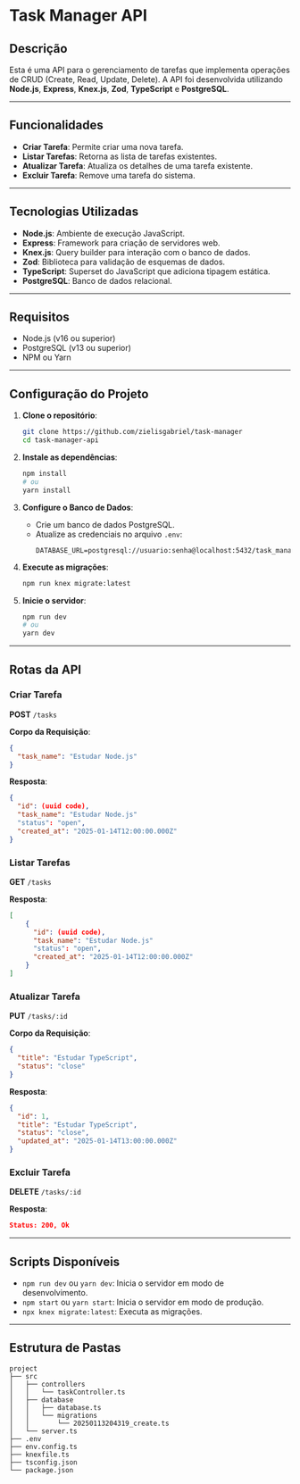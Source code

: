 # Task Manager API

## Descrição
Esta é uma API para o gerenciamento de tarefas que implementa operações de CRUD (Create, Read, Update, Delete). A API foi desenvolvida utilizando **Node.js**, **Express**, **Knex.js**, **Zod**, **TypeScript** e **PostgreSQL**.

---

## Funcionalidades
- **Criar Tarefa**: Permite criar uma nova tarefa.
- **Listar Tarefas**: Retorna as lista de tarefas existentes.
- **Atualizar Tarefa**: Atualiza os detalhes de uma tarefa existente.
- **Excluir Tarefa**: Remove uma tarefa do sistema.

---

## Tecnologias Utilizadas
- **Node.js**: Ambiente de execução JavaScript.
- **Express**: Framework para criação de servidores web.
- **Knex.js**: Query builder para interação com o banco de dados.
- **Zod**: Biblioteca para validação de esquemas de dados.
- **TypeScript**: Superset do JavaScript que adiciona tipagem estática.
- **PostgreSQL**: Banco de dados relacional.

---

## Requisitos
- Node.js (v16 ou superior)
- PostgreSQL (v13 ou superior)
- NPM ou Yarn

---

## Configuração do Projeto

1. **Clone o repositório**:
   ```bash
   git clone https://github.com/zielisgabriel/task-manager
   cd task-manager-api
   ```

2. **Instale as dependências**:
   ```bash
   npm install
   # ou
   yarn install
   ```

3. **Configure o Banco de Dados**:
   - Crie um banco de dados PostgreSQL.
   - Atualize as credenciais no arquivo `.env`:
     ```env
     DATABASE_URL=postgresql://usuario:senha@localhost:5432/task_manager_db
     ```

4. **Execute as migrações**:
   ```bash
   npm run knex migrate:latest
   ```

5. **Inicie o servidor**:
   ```bash
   npm run dev
   # ou
   yarn dev
   ```

---

## Rotas da API

### **Criar Tarefa**
**POST** `/tasks`

**Corpo da Requisição**:
```json
{
  "task_name": "Estudar Node.js"
}
```

**Resposta**:
```json
{
  "id": (uuid code),
  "task_name": "Estudar Node.js"
  "status": "open",
  "created_at": "2025-01-14T12:00:00.000Z"
}
```

### **Listar Tarefas**
**GET** `/tasks`

**Resposta**:
```json
[
    {
      "id": (uuid code),
      "task_name": "Estudar Node.js"
      "status": "open",
      "created_at": "2025-01-14T12:00:00.000Z"
    }
]
```

### **Atualizar Tarefa**
**PUT** `/tasks/:id`

**Corpo da Requisição**:
```json
{
  "title": "Estudar TypeScript",
  "status": "close"
}
```

**Resposta**:
```json
{
  "id": 1,
  "title": "Estudar TypeScript",
  "status": "close",
  "updated_at": "2025-01-14T13:00:00.000Z"
}
```

### **Excluir Tarefa**
**DELETE** `/tasks/:id`

**Resposta**:
```json
Status: 200, Ok 
```

---

## Scripts Disponíveis

- `npm run dev` ou `yarn dev`: Inicia o servidor em modo de desenvolvimento.
- `npm start` ou `yarn start`: Inicia o servidor em modo de produção.
- `npx knex migrate:latest`: Executa as migrações.

---

## Estrutura de Pastas
```
project
├── src
│   ├── controllers
│   │   └── taskController.ts
│   ├── database
│   │   ├── database.ts
│   │   └── migrations
│   │       └── 20250113204319_create.ts
│   └── server.ts
├── .env
├── env.config.ts
├── knexfile.ts
├── tsconfig.json
└── package.json
```